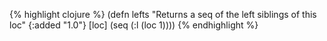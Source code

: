 {% highlight clojure %}
(defn lefts
  "Returns a seq of the left siblings of this loc"
  {:added "1.0"}
  [loc]
    (seq (:l (loc 1))))
{% endhighlight %}
